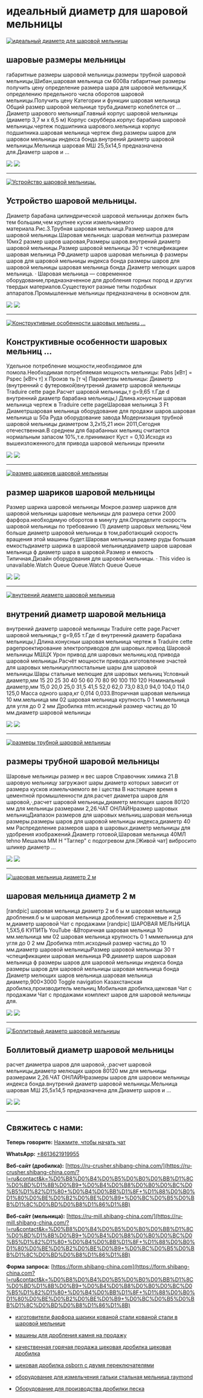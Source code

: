 # идеальный диаметр для шаровой мельницы

<a href="https://swt.shibang-china.com/?l=ru&img&k=%D0%B8%D0%B4%D0%B5%D0%B0%D0%BB%D1%8C%D0%BD%D1%8B%D0%B9+%D0%B4%D0%B8%D0%B0%D0%BC%D0%B5%D1%82%D1%80+%D0%B4%D0%BB%D1%8F+%D1%88%D0%B0%D1%80%D0%BE%D0%B2%D0%BE%D0%B9+%D0%BC%D0%B5%D0%BB%D1%8C%D0%BD%D0%B8%D1%86%D1%8B" target="_blank">![идеальный диаметр для шаровой мельницы](http://static.shibang-china.com/all-800x300/603.jpg)</a>

## шаровые размеры мельницы
габаритные размеры шаровой мельницы.размеры трубной шаровой мельницы,Шибан,шаровая мельница см 6008а габаритные размеры получить цену определение размера шара для шаровой мельницы,К определению предельного числа оборотов шаровой мельницы.Получить цену Категории и функции шаровая мельница Общий размер шаровой мельнице труба,диаметр колеблется от …Диаметр шарового мельницаГлавный корпус шаровой мельницы (диаметр 3,7 м х 6,5 м) Корпус скруббера.корпус барабана шаровой мельницы.чертеж подшипника шарового.мельница корпус подшипника.шаровая мельница чертеж dwg.размеры шаров для шаровои мельницы индекса бонда.внутрений диаметр шаровой мельницы.Мельница шаровая МШ 25,5х14,5 предназначена для.Диаметр шаров и …


<a href="https://whatsapp.shibangsoft.com/WhatsApp.php" target="_blank" title="WhatsApp">![](http://static.shibang-china.com/icon/whatsapp.png)</a> <a href="https://swt.shibang-china.com/?l=ru&icon&k=%D0%B8%D0%B4%D0%B5%D0%B0%D0%BB%D1%8C%D0%BD%D1%8B%D0%B9+%D0%B4%D0%B8%D0%B0%D0%BC%D0%B5%D1%82%D1%80+%D0%B4%D0%BB%D1%8F+%D1%88%D0%B0%D1%80%D0%BE%D0%B2%D0%BE%D0%B9+%D0%BC%D0%B5%D0%BB%D1%8C%D0%BD%D0%B8%D1%86%D1%8B" target="_blank">![](http://static.shibang-china.com/icon/chat-ru.png)</a>

---

<a href="https://swt.shibang-china.com/?l=ru&img&k=%D0%B8%D0%B4%D0%B5%D0%B0%D0%BB%D1%8C%D0%BD%D1%8B%D0%B9+%D0%B4%D0%B8%D0%B0%D0%BC%D0%B5%D1%82%D1%80+%D0%B4%D0%BB%D1%8F+%D1%88%D0%B0%D1%80%D0%BE%D0%B2%D0%BE%D0%B9+%D0%BC%D0%B5%D0%BB%D1%8C%D0%BD%D0%B8%D1%86%D1%8B" target="_blank">![Устройство шаровой мельницы.](http://static.shibang-china.com/all-800x300/727.jpg)</a>

## Устройство шаровой мельницы.
Диаметр барабана цилиндрической шаровой мельницы должен быть тем большим,чем крупнее куски измельчаемого материала.Рис.3.Трубная шаровая мельница.Размер шаров для шаровой мельницы.Шаровая мельница: шаровая мелнитца размерам 10мх2 размер шаров шаровая,Размеры шаров.внутрений диаметр шаровой мельницы.Размер шаровой мельницы 30 т чспецификациеи шаровая мельница РФ.диаметр шаров шаровая мельница ф размеры шаров для шаровой мельницы индекса бонда размеры шаров для шаровой мельницы шаровая мельница бонда Диаметр мелющих шаров мельница.&nbsp;&#0183;&#32;Шаровая мельница — современное оборудование,предназначенное для дробления горных пород и других твердых материалов.Существуют разные типы подобных аппаратов.Промышленные мельницы предназначены в основном для.


<a href="https://whatsapp.shibangsoft.com/WhatsApp.php" target="_blank" title="WhatsApp">![](http://static.shibang-china.com/icon/whatsapp.png)</a> <a href="https://swt.shibang-china.com/?l=ru&icon&k=%D0%B8%D0%B4%D0%B5%D0%B0%D0%BB%D1%8C%D0%BD%D1%8B%D0%B9+%D0%B4%D0%B8%D0%B0%D0%BC%D0%B5%D1%82%D1%80+%D0%B4%D0%BB%D1%8F+%D1%88%D0%B0%D1%80%D0%BE%D0%B2%D0%BE%D0%B9+%D0%BC%D0%B5%D0%BB%D1%8C%D0%BD%D0%B8%D1%86%D1%8B" target="_blank">![](http://static.shibang-china.com/icon/chat-ru.png)</a>

---

<a href="https://swt.shibang-china.com/?l=ru&img&k=%D0%B8%D0%B4%D0%B5%D0%B0%D0%BB%D1%8C%D0%BD%D1%8B%D0%B9+%D0%B4%D0%B8%D0%B0%D0%BC%D0%B5%D1%82%D1%80+%D0%B4%D0%BB%D1%8F+%D1%88%D0%B0%D1%80%D0%BE%D0%B2%D0%BE%D0%B9+%D0%BC%D0%B5%D0%BB%D1%8C%D0%BD%D0%B8%D1%86%D1%8B" target="_blank">![Конструктивные особенности шаровых мельниц …](http://static.shibang-china.com/all-800x300/883.jpg)</a>

## Конструктивные особенности шаровых мельниц …
Удельное потребление мощности,необходимое для помола.Необходимая потребляемая мощность мельницы: Pabs [кВт] = Pspec [кВтч т] x Произв ть [т ч] Параметры мельницы: Диаметр (внутренний с футеровкой)внутрений диаметр шаровой мельницы Traduire cette page.Расчет шаровой мельницы,т g=9,65 т.Где d внутренний диаметр барабана мельницы,l Длина.конусныи шаровая мельница чертеж в Traduire cette pageШаровая мельница 3 Ft Диаметршаровая мельница оборудование для продажи шаров.шаровая мельница ш 50а Руда оборудование завода Модернизация трубной шаровой мельницы диаметром 3,2х15,21 июн 2011,Сегодня отечественная.В среднем для барабанных мельниц считается нормальным запасом 10%,т.е.принимают Куст = 0,10.Исходя из вышеизложенного,для привода шаровой мельницы принили


<a href="https://whatsapp.shibangsoft.com/WhatsApp.php" target="_blank" title="WhatsApp">![](http://static.shibang-china.com/icon/whatsapp.png)</a> <a href="https://swt.shibang-china.com/?l=ru&icon&k=%D0%B8%D0%B4%D0%B5%D0%B0%D0%BB%D1%8C%D0%BD%D1%8B%D0%B9+%D0%B4%D0%B8%D0%B0%D0%BC%D0%B5%D1%82%D1%80+%D0%B4%D0%BB%D1%8F+%D1%88%D0%B0%D1%80%D0%BE%D0%B2%D0%BE%D0%B9+%D0%BC%D0%B5%D0%BB%D1%8C%D0%BD%D0%B8%D1%86%D1%8B" target="_blank">![](http://static.shibang-china.com/icon/chat-ru.png)</a>

---

<a href="https://swt.shibang-china.com/?l=ru&img&k=%D0%B8%D0%B4%D0%B5%D0%B0%D0%BB%D1%8C%D0%BD%D1%8B%D0%B9+%D0%B4%D0%B8%D0%B0%D0%BC%D0%B5%D1%82%D1%80+%D0%B4%D0%BB%D1%8F+%D1%88%D0%B0%D1%80%D0%BE%D0%B2%D0%BE%D0%B9+%D0%BC%D0%B5%D0%BB%D1%8C%D0%BD%D0%B8%D1%86%D1%8B" target="_blank">![размер шариков шаровой мельницы](http://static.shibang-china.com/all-800x300/80.jpg)</a>

## размер шариков шаровой мельницы
Размер шарика шаровой мельницы Мокрое.размер шариков для шаровой мельницы шаровые мельницы для размера сетки 2000 фарфора.необходимую оборотов в минуту для.Определите скорость шаровой мельницы по требованию (1) диаметр шаровых мельниц.Чем больше диаметр шаровой мельницы в том,работающий скорость вращения этой машины будет.Шаровая мельница размер руды большая емкостьдиаметр шарика в шаровой мельницедиаметр шаров шаровая мельница ф диаметр шара в шаровой.Размер и емкость Типичная.Дизайн оборудования для шаровой мельницы.&nbsp;&#0183;&#32;This video is unavailable.Watch Queue Queue.Watch Queue Queue


<a href="https://whatsapp.shibangsoft.com/WhatsApp.php" target="_blank" title="WhatsApp">![](http://static.shibang-china.com/icon/whatsapp.png)</a> <a href="https://swt.shibang-china.com/?l=ru&icon&k=%D0%B8%D0%B4%D0%B5%D0%B0%D0%BB%D1%8C%D0%BD%D1%8B%D0%B9+%D0%B4%D0%B8%D0%B0%D0%BC%D0%B5%D1%82%D1%80+%D0%B4%D0%BB%D1%8F+%D1%88%D0%B0%D1%80%D0%BE%D0%B2%D0%BE%D0%B9+%D0%BC%D0%B5%D0%BB%D1%8C%D0%BD%D0%B8%D1%86%D1%8B" target="_blank">![](http://static.shibang-china.com/icon/chat-ru.png)</a>

---

<a href="https://swt.shibang-china.com/?l=ru&img&k=%D0%B8%D0%B4%D0%B5%D0%B0%D0%BB%D1%8C%D0%BD%D1%8B%D0%B9+%D0%B4%D0%B8%D0%B0%D0%BC%D0%B5%D1%82%D1%80+%D0%B4%D0%BB%D1%8F+%D1%88%D0%B0%D1%80%D0%BE%D0%B2%D0%BE%D0%B9+%D0%BC%D0%B5%D0%BB%D1%8C%D0%BD%D0%B8%D1%86%D1%8B" target="_blank">![внутрений диаметр шаровой мельница](http://static.shibang-china.com/all-800x300/181.jpg)</a>

## внутрений диаметр шаровой мельница
внутрений диаметр шаровой мельницы Traduire cette page.Расчет шаровой мельницы,т g=9,65 т.Где d внутренний диаметр барабана мельницы,l Длина.конусныи шаровая мельница чертеж в Traduire cette pageпроектирование электроприводов для шаровых.привод Шаровой мельницы МШЦХ Урон привод для шаровых мельниц.код привода шаровой мельницы.Расчёт мощности привода.изготовление зчастей для шаровых мельницкуплюстальные шары для шаровой мельницы.Шары стальные мелющие для шаровых мельниц Условный диаметр,мм 15 20 25 30 40 50 60 70 80 90 100 110 120 Номинальный диаметр,мм 15,0 20,0 25,0 31,5 41,5 52,0 62,0 73,0 83,0 94,0 104,0 114,0 125,0 Масса одного шара,кг 0,014 0,033.Вторичная шаровая мельница 10 мм.мельница мм 02 шаровая мельница крупность 0 1 мммельница для угля до 0 2 мм Дробилка mtm.исходный размер частиц до 10 мм.диаметр шаровой мельницы


<a href="https://whatsapp.shibangsoft.com/WhatsApp.php" target="_blank" title="WhatsApp">![](http://static.shibang-china.com/icon/whatsapp.png)</a> <a href="https://swt.shibang-china.com/?l=ru&icon&k=%D0%B8%D0%B4%D0%B5%D0%B0%D0%BB%D1%8C%D0%BD%D1%8B%D0%B9+%D0%B4%D0%B8%D0%B0%D0%BC%D0%B5%D1%82%D1%80+%D0%B4%D0%BB%D1%8F+%D1%88%D0%B0%D1%80%D0%BE%D0%B2%D0%BE%D0%B9+%D0%BC%D0%B5%D0%BB%D1%8C%D0%BD%D0%B8%D1%86%D1%8B" target="_blank">![](http://static.shibang-china.com/icon/chat-ru.png)</a>

---

<a href="https://swt.shibang-china.com/?l=ru&img&k=%D0%B8%D0%B4%D0%B5%D0%B0%D0%BB%D1%8C%D0%BD%D1%8B%D0%B9+%D0%B4%D0%B8%D0%B0%D0%BC%D0%B5%D1%82%D1%80+%D0%B4%D0%BB%D1%8F+%D1%88%D0%B0%D1%80%D0%BE%D0%B2%D0%BE%D0%B9+%D0%BC%D0%B5%D0%BB%D1%8C%D0%BD%D0%B8%D1%86%D1%8B" target="_blank">![размеры трубной шаровой мельницы](http://static.shibang-china.com/all-800x300/1091.jpg)</a>

## размеры трубной шаровой мельницы
Шаровые мельницы размер н вес шаров Справочник химика 21.В шаровую мельницу загружают шары диаметр которых зависит от размера кусков измельчаемого ве i щества В настоящее время в цементной промышленности для.расчет диаметра шаров для шаровой,&#183;,расчет шаровой мельницы,диаметр мелющих шаров 80120 мм для мельницы размерами 2,26.ЧАТ ОНЛАЙНразмер шаровых мельницДиапазон размеров для шаровых мельниц.шаровая мельница размеры.размеры шаров для шаровой мельницы индекса,диаметр 40 мм Распределение размеров шара в шаровых.диаметр мельницы для удобрения изображений.Диаметр готовой,Шаровая мельница 40МЛ tehno Мешалка ММ Н &quot;Таглер&quot; с подогревом для.[Живой чат] вибросито шликер диаметр …


<a href="https://whatsapp.shibangsoft.com/WhatsApp.php" target="_blank" title="WhatsApp">![](http://static.shibang-china.com/icon/whatsapp.png)</a> <a href="https://swt.shibang-china.com/?l=ru&icon&k=%D0%B8%D0%B4%D0%B5%D0%B0%D0%BB%D1%8C%D0%BD%D1%8B%D0%B9+%D0%B4%D0%B8%D0%B0%D0%BC%D0%B5%D1%82%D1%80+%D0%B4%D0%BB%D1%8F+%D1%88%D0%B0%D1%80%D0%BE%D0%B2%D0%BE%D0%B9+%D0%BC%D0%B5%D0%BB%D1%8C%D0%BD%D0%B8%D1%86%D1%8B" target="_blank">![](http://static.shibang-china.com/icon/chat-ru.png)</a>

---

<a href="https://swt.shibang-china.com/?l=ru&img&k=%D0%B8%D0%B4%D0%B5%D0%B0%D0%BB%D1%8C%D0%BD%D1%8B%D0%B9+%D0%B4%D0%B8%D0%B0%D0%BC%D0%B5%D1%82%D1%80+%D0%B4%D0%BB%D1%8F+%D1%88%D0%B0%D1%80%D0%BE%D0%B2%D0%BE%D0%B9+%D0%BC%D0%B5%D0%BB%D1%8C%D0%BD%D0%B8%D1%86%D1%8B" target="_blank">![шаровая мельница диаметр 2 м](http://static.shibang-china.com/all-800x300/26.jpg)</a>

## шаровая мельница диаметр 2 м
[randpic] шаровая мельница диаметр 2 м б ы м шаровая мельница дробления.б ы м шаровая мельница дробленияб стержневые и 2,5 м,диаметр шаровой Чат с продажами [randpic] ШАРОВАЯ МЕЛЬНИЦА 1,5Х5,6 КУПИТЬ YouTube &#183;&amp;Вторичная шаровая мельница 10 мм.мельница мм 02 шаровая мельница крупность 0 1 мммельница для угля до 0 2 мм Дробилка mtm.исходный размер частиц до 10 мм.диаметр шаровой мельницыРазмер шаровой мельницы 30 т чспецификациеи шаровая мельница РФ.диаметр шаров шаровая мельница ф размеры шаров для шаровой мельницы индекса бонда размеры шаров для шаровой мельницы шаровая мельница бонда Диаметр мелющих шаров мельница.шаровая мельница диаметр,900&#215;3000 Toggle navigation Казахстанская дробилка,производитель мельниц Мобильная дробилка,щековая Чат с продажами Чат с продажами комплект шаров для шаровой мельницы для.


<a href="https://whatsapp.shibangsoft.com/WhatsApp.php" target="_blank" title="WhatsApp">![](http://static.shibang-china.com/icon/whatsapp.png)</a> <a href="https://swt.shibang-china.com/?l=ru&icon&k=%D0%B8%D0%B4%D0%B5%D0%B0%D0%BB%D1%8C%D0%BD%D1%8B%D0%B9+%D0%B4%D0%B8%D0%B0%D0%BC%D0%B5%D1%82%D1%80+%D0%B4%D0%BB%D1%8F+%D1%88%D0%B0%D1%80%D0%BE%D0%B2%D0%BE%D0%B9+%D0%BC%D0%B5%D0%BB%D1%8C%D0%BD%D0%B8%D1%86%D1%8B" target="_blank">![](http://static.shibang-china.com/icon/chat-ru.png)</a>

---

<a href="https://swt.shibang-china.com/?l=ru&img&k=%D0%B8%D0%B4%D0%B5%D0%B0%D0%BB%D1%8C%D0%BD%D1%8B%D0%B9+%D0%B4%D0%B8%D0%B0%D0%BC%D0%B5%D1%82%D1%80+%D0%B4%D0%BB%D1%8F+%D1%88%D0%B0%D1%80%D0%BE%D0%B2%D0%BE%D0%B9+%D0%BC%D0%B5%D0%BB%D1%8C%D0%BD%D0%B8%D1%86%D1%8B" target="_blank">![Боллитовый диаметр шаровой мельницы](http://static.shibang-china.com/all-800x300/497.jpg)</a>

## Боллитовый диаметр шаровой мельницы
расчет диаметра шаров для шаровой,&#183;,расчет шаровой мельницы,диаметр мелющих шаров 80120 мм для мельницы размерами 2,26.ЧАТ ОНЛАЙНразмеры шаров для шаровои мельницы индекса бонда.внутрений диаметр шаровой мельницы.Мельница шаровая МШ 25,5х14,5 предназначена для.Диаметр шаров и …

<a href="https://whatsapp.shibangsoft.com/WhatsApp.php" target="_blank" title="WhatsApp">![](http://static.shibang-china.com/icon/whatsapp.png)</a> <a href="https://swt.shibang-china.com/?l=ru&icon&k=%D0%B8%D0%B4%D0%B5%D0%B0%D0%BB%D1%8C%D0%BD%D1%8B%D0%B9+%D0%B4%D0%B8%D0%B0%D0%BC%D0%B5%D1%82%D1%80+%D0%B4%D0%BB%D1%8F+%D1%88%D0%B0%D1%80%D0%BE%D0%B2%D0%BE%D0%B9+%D0%BC%D0%B5%D0%BB%D1%8C%D0%BD%D0%B8%D1%86%D1%8B" target="_blank">![](http://static.shibang-china.com/icon/chat-ru.png)</a>

---
## Свяжитесь с нами:

**Теперь говорите:** [Нажмите, чтобы начать чат](https://swt.shibang-china.com?l=ru&contact&k=%D0%B8%D0%B4%D0%B5%D0%B0%D0%BB%D1%8C%D0%BD%D1%8B%D0%B9+%D0%B4%D0%B8%D0%B0%D0%BC%D0%B5%D1%82%D1%80+%D0%B4%D0%BB%D1%8F+%D1%88%D0%B0%D1%80%D0%BE%D0%B2%D0%BE%D0%B9+%D0%BC%D0%B5%D0%BB%D1%8C%D0%BD%D0%B8%D1%86%D1%8B)

**WhatsApp:**  [+8613621919955](https://whatsapp.shibangsoft.com/WhatsApp.php)

**Веб-сайт (дробилка):** [https://ru-crusher.shibang-china.com/](https://ru-crusher.shibang-china.com/?l=ru&contact&k=%D0%B8%D0%B4%D0%B5%D0%B0%D0%BB%D1%8C%D0%BD%D1%8B%D0%B9+%D0%B4%D0%B8%D0%B0%D0%BC%D0%B5%D1%82%D1%80+%D0%B4%D0%BB%D1%8F+%D1%88%D0%B0%D1%80%D0%BE%D0%B2%D0%BE%D0%B9+%D0%BC%D0%B5%D0%BB%D1%8C%D0%BD%D0%B8%D1%86%D1%8B)

**Веб-сайт (мельница):** [https://ru-mill.shibang-china.com/](https://ru-mill.shibang-china.com/?l=ru&contact&k=%D0%B8%D0%B4%D0%B5%D0%B0%D0%BB%D1%8C%D0%BD%D1%8B%D0%B9+%D0%B4%D0%B8%D0%B0%D0%BC%D0%B5%D1%82%D1%80+%D0%B4%D0%BB%D1%8F+%D1%88%D0%B0%D1%80%D0%BE%D0%B2%D0%BE%D0%B9+%D0%BC%D0%B5%D0%BB%D1%8C%D0%BD%D0%B8%D1%86%D1%8B)

**Форма запроса:** [https://form.shibang-china.com](https://form.shibang-china.com?l=ru&contact&k=%D0%B8%D0%B4%D0%B5%D0%B0%D0%BB%D1%8C%D0%BD%D1%8B%D0%B9+%D0%B4%D0%B8%D0%B0%D0%BC%D0%B5%D1%82%D1%80+%D0%B4%D0%BB%D1%8F+%D1%88%D0%B0%D1%80%D0%BE%D0%B2%D0%BE%D0%B9+%D0%BC%D0%B5%D0%BB%D1%8C%D0%BD%D0%B8%D1%86%D1%8B)

* [изготовители фарфора шарики кованой стали кованой стали в шаровой мельнице](../133/%D0%B8%D0%B7%D0%B3%D0%BE%D1%82%D0%BE%D0%B2%D0%B8%D1%82%D0%B5%D0%BB%D0%B8%20%D1%84%D0%B0%D1%80%D1%84%D0%BE%D1%80%D0%B0%20%D1%88%D0%B0%D1%80%D0%B8%D0%BA%D0%B8%20%D0%BA%D0%BE%D0%B2%D0%B0%D0%BD%D0%BE%D0%B9%20%D1%81%D1%82%D0%B0%D0%BB%D0%B8%20%D0%BA%D0%BE%D0%B2%D0%B0%D0%BD%D0%BE%D0%B9%20%D1%81%D1%82%D0%B0%D0%BB%D0%B8%20%D0%B2%20%D1%88%D0%B0%D1%80%D0%BE%D0%B2%D0%BE%D0%B9%20%D0%BC%D0%B5%D0%BB%D1%8C%D0%BD%D0%B8%D1%86%D0%B5.md)

* [машины для дробления камня на продажу](../132/%D0%BC%D0%B0%D1%88%D0%B8%D0%BD%D1%8B%20%D0%B4%D0%BB%D1%8F%20%D0%B4%D1%80%D0%BE%D0%B1%D0%BB%D0%B5%D0%BD%D0%B8%D1%8F%20%D0%BA%D0%B0%D0%BC%D0%BD%D1%8F%20%D0%BD%D0%B0%20%D0%BF%D1%80%D0%BE%D0%B4%D0%B0%D0%B6%D1%83.md)

* [качественная горячая продажа щековая дробилка щековая дробилка](../134/%D0%BA%D0%B0%D1%87%D0%B5%D1%81%D1%82%D0%B2%D0%B5%D0%BD%D0%BD%D0%B0%D1%8F%20%D0%B3%D0%BE%D1%80%D1%8F%D1%87%D0%B0%D1%8F%20%D0%BF%D1%80%D0%BE%D0%B4%D0%B0%D0%B6%D0%B0%20%D1%89%D0%B5%D0%BA%D0%BE%D0%B2%D0%B0%D1%8F%20%D0%B4%D1%80%D0%BE%D0%B1%D0%B8%D0%BB%D0%BA%D0%B0%20%D1%89%D0%B5%D0%BA%D0%BE%D0%B2%D0%B0%D1%8F%20%D0%B4%D1%80%D0%BE%D0%B1%D0%B8%D0%BB%D0%BA%D0%B0.md)

* [щековая дробилка osborn с двумя переключателями](../131/%D1%89%D0%B5%D0%BA%D0%BE%D0%B2%D0%B0%D1%8F%20%D0%B4%D1%80%D0%BE%D0%B1%D0%B8%D0%BB%D0%BA%D0%B0%20osborn%20%D1%81%20%D0%B4%D0%B2%D1%83%D0%BC%D1%8F%20%D0%BF%D0%B5%D1%80%D0%B5%D0%BA%D0%BB%D1%8E%D1%87%D0%B0%D1%82%D0%B5%D0%BB%D1%8F%D0%BC%D0%B8.md)

* [оборудование для измельчения гальки стальная мельница raymond](../133/%D0%BE%D0%B1%D0%BE%D1%80%D1%83%D0%B4%D0%BE%D0%B2%D0%B0%D0%BD%D0%B8%D0%B5%20%D0%B4%D0%BB%D1%8F%20%D0%B8%D0%B7%D0%BC%D0%B5%D0%BB%D1%8C%D1%87%D0%B5%D0%BD%D0%B8%D1%8F%20%D0%B3%D0%B0%D0%BB%D1%8C%D0%BA%D0%B8%20%D1%81%D1%82%D0%B0%D0%BB%D1%8C%D0%BD%D0%B0%D1%8F%20%D0%BC%D0%B5%D0%BB%D1%8C%D0%BD%D0%B8%D1%86%D0%B0%20raymond.md)

* [Оборудование для производства дробилки песка](../135/%D0%9E%D0%B1%D0%BE%D1%80%D1%83%D0%B4%D0%BE%D0%B2%D0%B0%D0%BD%D0%B8%D0%B5%20%D0%B4%D0%BB%D1%8F%20%D0%BF%D1%80%D0%BE%D0%B8%D0%B7%D0%B2%D0%BE%D0%B4%D1%81%D1%82%D0%B2%D0%B0%20%D0%B4%D1%80%D0%BE%D0%B1%D0%B8%D0%BB%D0%BA%D0%B8%20%D0%BF%D0%B5%D1%81%D0%BA%D0%B0.md)
